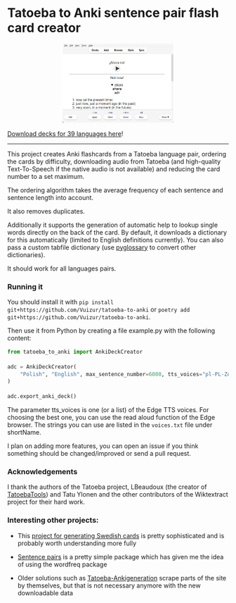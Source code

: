 # Tatoeba to Anki sentence pair flash card creator
<p align="center">
<img src="https://raw.githubusercontent.com/Vuizur/tatoeba-to-anki/main/img/screenshot1.png" width="50%">
</p>

[Download decks for 39 languages here](https://github.com/Vuizur/tatoeba-to-anki/releases/tag/latest)! 

------

This project creates Anki flashcards from a Tatoeba language pair, ordering the cards by difficulty, downloading audio from Tatoeba (and high-quality Text-To-Speech if the native audio is not available) and reducing the card number to a set maximum.

The ordering algorithm takes the average frequency of each sentence and sentence length into account.

It also removes duplicates.

Additionally it supports the generation of automatic help to lookup single words directly on the back of the card. By default, it downloads a dictionary for this automatically (limited to English definitions currently). You can also pass a custom tabfile dictionary (use [pyglossary](https://github.com/ilius/pyglossary) to convert other dictionaries).

It should work for all languages pairs.

### Running it

You should install it with `pip install git+https://github.com/Vuizur/tatoeba-to-anki` or `poetry add git+https://github.com/Vuizur/tatoeba-to-anki`.

Then use it from Python by creating a file example.py with the following content:

```python
from tatoeba_to_anki import AnkiDeckCreator

adc = AnkiDeckCreator(
    "Polish", "English", max_sentence_number=6000, tts_voices="pl-PL-ZofiaNeural", in_memory_database=False
)

adc.export_anki_deck()
```

The parameter tts_voices is one (or a list) of the Edge TTS voices. For choosing the best one, you can use the read aloud function of the Edge browser. The strings you can use are listed in the `voices.txt` file under shortName.

I plan on adding more features, you can open an issue if you think something should be changed/improved or send a pull request.

### Acknowledgements
I thank the authors of the Tatoeba project, LBeaudoux (the creator of [TatoebaTools](https://github.com/LBeaudoux/tatoebatools)) and Tatu Ylonen and the other contributors of the Wiktextract project for their hard work.

### Interesting other projects:
* This [project for generating Swedish cards](https://github.com/vvpd/anki_swedish) is pretty sophisticated and is probably worth understanding more fully

* [Sentence pairs](https://github.com/kmicklas/sentence-pairs) is a pretty simple package which has given me the idea of using the wordfreq package

* Older solutions such as [Tatoeba-Ankigeneration](https://github.com/alexanderk409/Tatoeba-anki-deckgeneration) scrape parts of the site by themselves, but that is not necessary anymore with the new downloadable data